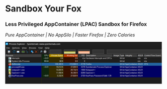 # Sandbox Your Fox
### Less Privileged AppContainer (LPAC) Sandbox for Firefox
_Pure AppContainer | No AppSilo | Faster Firefox | Zero Calories_


![Sandbox Your Fox](https://raw.githubusercontent.com/WildByDesign/SandboxYourFox/main/SandboxYourFox.png)
